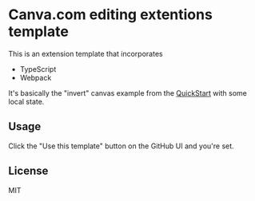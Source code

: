 # Canva.com editing extentions template

This is an extension template that incorporates

* TypeScript
* Webpack

It's basically the "invert" canvas example from the [QuickStart](https://www.canva.com/developers/docs/editing-extensions/quick-start/)
with some local state.

## Usage

Click the "Use this template" button on the GitHub UI and you're set.

## License

MIT